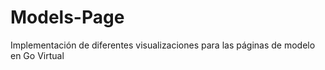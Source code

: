 # Models-Page
Implementación de diferentes visualizaciones para las páginas de modelo en Go Virtual

